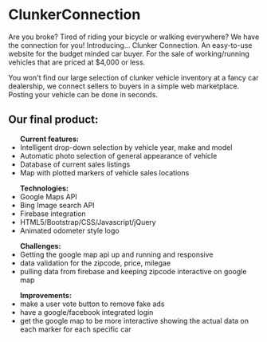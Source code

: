 # <h1>ClunkerConnection</h1>

Are you broke? Tired of riding your bicycle or walking everywhere?
We have the connection for you! Introducing... Clunker Connection. An easy-to-use website for the budget minded car buyer. For the sale of working/running vehicles that are priced at $4,000 or less.

You won't find our large selection of clunker vehicle inventory at a fancy car dealership, we connect sellers to buyers in a simple web marketplace. Posting your vehicle can be done in seconds.

<h2>Our final product:</h2>



<ul><strong>Current features:</strong>
<li>Intelligent drop-down selection by vehicle year, make and model</li>
<li>Automatic photo selection of general appearance of vehicle</li>
<li>Database of current sales listings</li>
<li>Map with plotted markers of vehicle sales locations</li>
</ul>


<ul><strong>Technologies:</strong>
<li>Google Maps API</li>
<li>Bing Image search API</li>
<li>Firebase integration</li>
<li>HTML5/Bootstrap/CSS/Javascript/jQuery</li>
<li>Animated odometer style logo</li>
</ul>

<ul><strong>Challenges:</strong>
<li>Getting the google map api up and running and responsive</li>
<li>data validation for the zipcode, price, milegae</li>
<li>pulling data from firebase and keeping zipcode interactive on google map</li>
</ul>

<ul><strong>Improvements:</strong>
<li>make a user vote button to remove fake ads</li>
<li>have a google/facebook integrated login</li>
<li>get the google map to be more interactive showing the actual data on each marker for each specific car</li>
</ul>